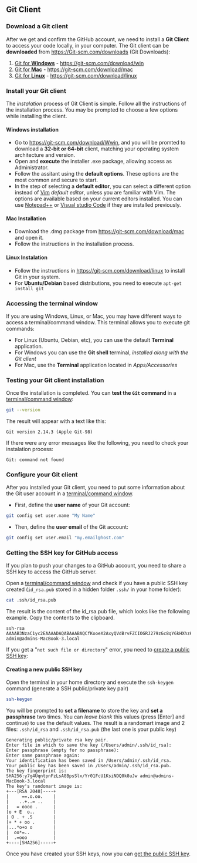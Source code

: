 
## Git Client 


### Download a Git client

After we get and confirm the GitHub account, we need to install a **Git Client** to access your code locally, in your computer. The Git client can be **downloaded** from https://Git-scm.com/downloads (Git Downloads):

1. [Git for **Windows**](https://git-scm.com/download/win) - https://git-scm.com/download/win
2. [Git for **Mac**](https://git-scm.com/download/mac) - https://git-scm.com/download/mac
3. [Git for **Linux**](https://git-scm.com/download/linux) - https://git-scm.com/download/linux

### Install your Git client 

The *instalation* process of Git Client is simple. Follow all the instructions of the installation process. You may be prompted to choose a few options while installing the client.

#### Windows installation

* Go to https://git-scm.com/download/Wwin, and you will be promted to download a **32-bit or 64-bit** client, matching your operating system architecture and version.
* Open and **execute** the installer .exe package, allowing access as Administrator.
* Follow the assitant using the **default options**. These options are the most common and secure to start.
* In the step of selecting a **default editor**, you can select a different option instead of [Vim](http://www.vim.org/) *default editor*, unless you are familiar with Vim. The options are available based on your current editors installed. You can use [Notepad++](https://notepad-plus-plus.org/download/) or [Visual studio Code](https://code.visualstudio.com/download) if they are installed previously.

#### Mac Installation

* Download the .dmg package from https://git-scm.com/download/mac and open it. 
* Follow the instructions in the installation process.

#### Linux Instalation 

* Follow the instructions in https://git-scm.com/download/linux to install Git in your system. 
* For **Ubuntu/Debian** based distributions, you need to execute `apt-get install git`



### Accessing the terminal window 

If you are using Windows, Linux, or Mac, you may have different ways to access a terminal/command window. This terminal allows you to execute git commands:

* For Linux (Ubuntu, Debian, etc), you can use the default **Terminal** application.
* For Windows you can use the **Git shell** terminal, *installed along with the Git client*
* For Mac, use the **Terminal** application located in *Apps/Accessories*

### Testing your Git client installation

Once the installation is completed. You can **test the `Git` command** in a [terminal/command window](#accessing-the-terminal-window):

```bash
git --version 
```

The result will appear with a text like this:

```
Git version 2.14.3 (Apple Git-98)
```   
   
If there were any error messages like the following, you need to check your instalation process:
    
```
Git: command not found
```
    
### Configure your Git client

After you installed your Git client, you need to put some information about the Git user account in a [terminal/command window](#accessing-the-terminal-window). 

* First, define the **user name** of your Git account:

```bash
git config set user.name "My Name"
```

* Then, define the **user email** of the Git account:

```bash
git config set user.email "my.email@host.com" 
```


### Getting the SSH key for GitHub access

If you plan to push your changes to a GitHub account, you need to share a SSH key to access the GitHub server.

Open a [terminal/command window](#accessing-the-terminal-window) and check if you have a public SSH key created (`id_rsa.pub` stored in a hidden folder `.ssh/` in your home folder):

```bash
cat .ssh/id_rsa.pub
```

The result is the content of the id_rsa.pub file, which looks like the following example. Copy the contents to the clipboard.

```
ssh-rsa AAAAB3NzaC1yc2EAAAADAQABAAABAQCfKooeX2AxyQVdBrvFZCIOGRJ279zGc8qY6kHXhzK9i+fllfDGe/ceyfW9vGXf8rwesE963/wuWut842OGZDmbyPtqajDl7lETiWKHBWK/3FLaQsien31fbT8mV5mTIUkWGMJMYT0EjBtusovLWr5Tjvpn8TdAHt9SLFLPA6RcgLSIta8fzib5/WPu2UOsf5BBRP6eQquoehLsk5cxyWnha06fuRKNrzSLTSMdfFeigHEuzNAOraJvq/E/NGrAX1mE/Dfi8qpnhwOpPY308rxwuVrfp6whBrEvchF/zbWzXXXVbjL1dMc4tiX/itGGt2QBf1lA5Tm9D/oBo5lJr7vl admin@admins-MacBook-3.local
```

If you get a "`not such file or directory`" error, you need to [create a public SSH key](#creating-a-new-public-ssh-key):


#### Creating a new public SSH key

Open the terminal in your home directory and execute the `ssh-keygen` command (generate a SSH public/private key pair)

```bash
ssh-keygen
```

You will be prompted to **set a filename** to store the key and **set a passphrase** two times. You can *leave blank* this values (press [Enter] and continue) to use the default values. The result is a randomart image and 2 files: `.ssh/id_rsa` and `.ssh/id_rsa.pub` (the last one is your public key)

```
Generating public/private rsa key pair.
Enter file in which to save the key (/Users/admin/.ssh/id_rsa):               
Enter passphrase (empty for no passphrase): 
Enter same passphrase again: 
Your identification has been saved in /Users/admin/.ssh/id_rsa.
Your public key has been saved in /Users/admin/.ssh/id_rsa.pub.
The key fingerprint is:
SHA256:y7g4UqntpnFzLsA8BpsSlx/Yr01FcU1KsiNDQ0k8uJw admin@admins-MacBook-3.local
The key's randomart image is:
+---[RSA 2048]----+
|     ==.o.oo.    |
|    ..+..= ..    |
|   = oooo .      |
|o + E  o..       |
| O . + .S        |
|+ * + oo .       |
|...*o+o o        |
|  oo*=..         |
|  .=ooo          |
+----[SHA256]-----+
```

Once you have created your SSH keys, now you can [get the public SSH key](#getting-the-ssh-key-for-github-access).















